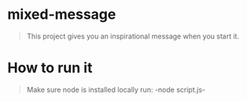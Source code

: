 # mixed-message

> This project gives you an inspirational message when you start it.

# How to run it
> Make sure node is installed locally
> run: -node script.js-
